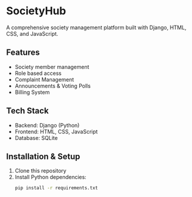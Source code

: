 # SocietyHub
A comprehensive society management platform built with Django, HTML, CSS, and JavaScript.

## Features
- Society member management
- Role based access
- Complaint Management
- Announcements & Voting Polls
- Billing System

## Tech Stack
- Backend: Django (Python)
- Frontend: HTML, CSS, JavaScript
- Database: SQLite

## Installation & Setup
1. Clone this repository
2. Install Python dependencies:
   ```bash
   pip install -r requirements.txt